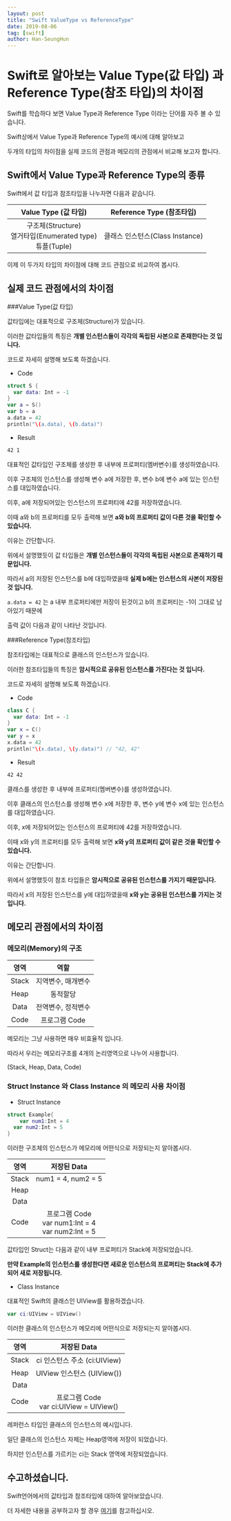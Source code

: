 ```yaml
---
layout: post
title: "Swift ValueType vs ReferenceType"
date: 2019-08-06
tag: [swift]
author: Han-SeungHun
---
```


# Swift로 알아보는 Value Type(값 타입) 과 Reference Type(참조 타입)의 차이점



Swift를 학습하다 보면 Value Type과 Reference Type 이라는 단어를 자주 볼 수 있습니다.

Swift상에서 Value Type과 Reference Type의 예시에 대해 알아보고

두개의 타입의 차이점을 실제 코드의 관점과 메모리의 관점에서 비교해 보고자 합니다.



## Swift에서 Value Type과 Reference Type의 종류



Swift에서 값 타입과 참조타입을 나누자면 다음과 같습니다.

|                     Value Type (값 타입)                     |    Reference Type (참조타입)    |
| :----------------------------------------------------------: | :-----------------------------: |
| 구조체(Structure)<br />열거타입(Enumerated type)<br />튜플(Tuple) | 클래스 인스턴스(Class Instance) |





이제 이 두가지 타입의 차이점에 대해 코드 관점으로 비교하여 봅시다.



## 실제 코드 관점에서의 차이점



###Value Type(값 타입)



값타입에는 대표적으로 구조체(Structure)가 있습니다.

이러한 값타입들의 특징은 **개별 인스턴스들이 각각의 독립된 사본으로 존재한다는 것 입니다.**

코드로 자세히 설명해 보도록 하겠습니다.



* Code

~~~swift
struct S {
  var data: Int = -1 
}
var a = S()
var b = a
a.data = 42
println("\(a.data), \(b.data)")
~~~



* Result

~~~bash
42 1
~~~



대표적인 값타입인 구조체를 생성한 후 내부에 프로퍼티(멤버변수)를 생성하였습니다.

이후 구조체의 인스턴스를 생성해 변수 a에 저장한 후, 변수 b에 변수 a에 있는 인스턴스를 대입하였습니다.

이후, a에 저장되어있는 인스턴스의 프로퍼티에 42를 저장하였습니다.

이때 a와 b의 프로퍼티를 모두 출력해 보면 **a와 b의 프로퍼티 값이 다른 것을 확인할 수 있습니다.**



이유는 간단합니다.

위에서 설명했듯이 값 타입들은 **개별 인스턴스들이 각각의 독립된 사본으로 존재하기 때문입니다.**

따라서 a의 저장된 인스턴스를 b에 대입하였을때 **실제 b에는 인스턴스의 사본이 저장된 것 입니다.**



``a.data = 42`` 는 a 내부 프로퍼티에만 저장이 된것이고 b의 프로퍼티는 -1이 그대로 남아있기 때문에

출력 값이 다음과 같이 나타난 것입니다.



###Reference Type(참조타입)



참조타입에는 대표적으로 클래스의 인스턴스가 있습니다.

이러한 참조타입들의 특징은 **암시적으로 공유된 인스턴스를 가진다는 것 입니다.**

코드로 자세히 설명해 보도록 하겠습니다.



* Code

~~~swift
class C {
  var data: Int = -1
}
var x = C()
var y = x
x.data = 42
println("\(x.data), \(y.data)") // "42, 42"
~~~



* Result

~~~bash
42 42
~~~



클래스를 생성한 후 내부에 프로퍼티(멤버변수)를 생성하였습니다.

이후 클래스의 인스턴스를 생성해 변수 x에 저장한 후, 변수 y에 변수 x에 있는 인스턴스를 대입하였습니다.

이후, x에 저장되어있는 인스턴스의 프로퍼티에 42를 저장하였습니다.

이때 x와 y의 프로퍼티를 모두 출력해 보면 **x와 y의 프로퍼티 값이 같은 것을 확인할 수 있습니다.**



이유는 간단합니다.

위에서 설명했듯이 참조 타입들은 **암시적으로 공유된 인스턴스를 가지기 때문입니다.**

따라서 x의 저장된 인스턴스를 y에 대입하였을때 **x와 y는 공유된 인스턴스를 가지는 것 입니다.**



## 메모리 관점에서의 차이점



### 메모리(Memory)의 구조



| 영역  |        역할        |
| :---: | :----------------: |
| Stack | 지역변수, 매개변수 |
| Heap  |      동적할당      |
| Data  | 전역변수, 정적변수 |
| Code  |   프로그램 Code    |



메모리는 그냥 사용하면 매우 비효율적 입니다.

따라서 우리는 메모리구조를 4개의 논리영역으로 나누어 사용합니다.

(Stack, Heap, Data, Code)



### Struct Instance 와 Class Instance 의 메모리 사용 차이점



* Struct Instance

~~~swift
struct Example{
	var num1:Int = 4
  var num2:Int = 5
}
~~~

이러한 구조체의 인스턴스가 메모리에 어떤식으로 저장되는지 알아봅시다.





| 영역  |                        저장된 Data                         |
| :---: | :--------------------------------------------------------: |
| Stack |                     num1 = 4, num2 = 5                     |
| Heap  |                                                            |
| Data  |                                                            |
| Code  | 프로그램 Code<br />var num1:Int = 4<br/>  var num2:Int = 5 |

값타입인 Struct는 다음과 같이 내부 프로퍼티가 Stack에 저장되었습니다.

**만약 Example의 인스턴스를 생성한다면 새로운 인스턴스의 프로퍼티는 Stack에 추가되어 새로 저장됩니다.**





* Class Instance



대표적인 Swift의 클래스인 UIView를 활용하겠습니다.

~~~Swift
var ci:UIView = UIView()
~~~

이러한 클래스의 인스턴스가 메모리에 어떤식으로 저장되는지 알아봅시다.





| 영역  |                 저장된 Data                 |
| :---: | :-----------------------------------------: |
| Stack |        ci 인스턴스 주소 (ci:UIView)         |
| Heap  |         UIView 인스턴스 (UIView())          |
| Data  |                                             |
| Code  | 프로그램 Code<br />var ci:UIView = UIView() |

레퍼런스 타입인 클래스의 인스턴스의 예시입니다.

일단 클래스의 인스턴스 자체는 Heap영역에 저장이 되었습니다.

하지만 인스턴스를 가르키는 ci는 Stack 영역에 저장되었습니다.



## 수고하셨습니다.

Swift언어에서의 값타입과 참조타입에 대하여 알아보았습니다.

더 자세한 내용을 공부하고자 할 경우 [여기](https://developer.apple.com/swift/blog/?id=10)를 참고하십시오.

